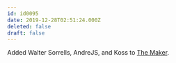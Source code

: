 ```yaml
---
id: id0095
date: 2019-12-28T02:51:24.000Z
deleted: false
draft: false
---
```


Added Walter Sorrells, AndreJS, and Koss to [The Maker][1].

[1]: the-maker.html